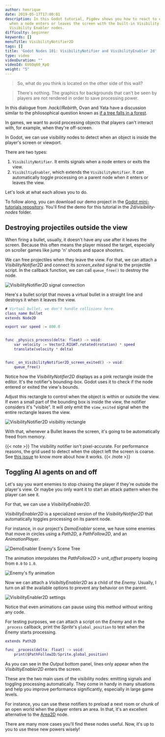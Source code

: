 ```yaml
---
author: henrique
date: 2019-05-17T17:00:01
description: In this Godot tutorial, Pigdev shows you how to react to easily detect
  when a node enters or leaves the screen with the built-in Visibility Notifier and
  Visibility Enabler nodes.
difficulty: beginner
keywords: []
menuTitle: VisibilityNotifier2D
tags: []
title: 'Godot Nodes 101: VisibilityNotifier and VisibilityEnabler 2d'
type: video
videoDuration: ""
videoId: 6V6Oq60_KpQ
weight: "5"
---
```


> So, what do you think is located on the other side of this wall?

> There's nothing. The graphics for backgrounds that can't be seen by players are not rendered in order to save processing power.

In this dialogue from _.hack//Rebirth_, Ovan and Yata have a discussion similar to the philosophical question known as [if a tree falls in a forest](https://en.wikipedia.org/wiki/If_a_tree_falls_in_a_forest).

In games, we want to avoid processing objects that players can't interact with, for example, when they're off-screen.

In Godot, we can use visibility nodes to detect when an object is inside the player's screen or viewport.

There are two types:

1. `VisibilityNotifier`. It emits signals when a node enters or exits the view.
1. `VisibiltiyEnabler`, which extends the `VisibilityNotifier`. It can automatically toggle processing on a parent node when it enters or leaves the view.

Let's look at what each allows you to do.

To follow along, you can download our demo project in the [Godot mini-tutorials repository](https://github.com/GDQuest/godot-mini-tuts-demos). You'll find the demo for this tutorial in the _2d/visibility-nodes_ folder.

## Destroying projectiles outside the view

When firing a bullet, usually, it doesn't have any use after it leaves the screen. Because this often means the player missed the target, especially on scroller games like jump 'n' shoots and space shooters.

We can free projectiles when they leave the view. For that, we can attach a _VisibilityNotifier2D_ and connect its _screen_exited_ signal to the projectile script. In the callback function, we can call `queue_free()` to destroy the node.

![VisibilityNotifier2D signal connection](01.visibility-notifier-signals.png)

Here's a bullet script that moves a virtual bullet in a straight line and destroys it when it leaves the view.

```gd
# Virtual bullet, we don't handle collisions here.
class_name Bullet
extends Node2D

export var speed := 800.0


func _physics_process(delta: float) -> void:
	var velocity := Vector2.RIGHT.rotated(rotation) * speed
	translate(velocity * delta)


func _on_VisibilityNotifier2D_screen_exited() -> void:
	queue_free()
```

Notice how the _VisibilityNotifier2D_ displays as a pink rectangle inside the editor. It's the notifier's bounding-box. Godot uses it to check if the node entered or exited the view's bounds.

Adjust this rectangle to control when the object is within or outside the view. If even a small part of the bounding box is inside the view, the notifier considers it's "visible". It will only emit the `view_exited` signal when the entire rectangle leaves the view.

![VisibilityNotifier2D visibiltiy rectangle](02.visibility-rectangle.png)

With that, whenever a Bullet leaves the screen, it's going to be automatically freed from memory.

{{< note >}}
The visibility notifier isn't pixel-accurate. For performance reasons, the grid used to detect when the object left the screen is coarse. See [this issue](https://github.com/godotengine/godot/issues/4803#issuecomment-225460236) to know more about how it works.
{{< /note >}}

## Toggling AI agents on and off

Let's say you want enemies to stop chasing the player if they're outside the player's view. Or maybe you only want it to start an attack pattern when the player can see it.

For that, we can use a _VisibilityEnabler2D_.

_VisibilityEnabler2D_ is a specialized version of the _VisibilityNotifier2D_ that automatically toggles processing on its parent node.

For instance, in our project's _DemoEnabler_ scene, we have some enemies that move in circles using a _Path2D_, a _PathFollow2D_, and an _AnimationPlayer_.

![DemoEnabler Enemy's Scene Tree](03.visibility-enabler-enemy.png)

The animation interpolates the _PathFollow2D > unit_offset_ property looping from `0.0` to `1.0`.

![Enemy's fly animation](04.enemy-animation.png)

Now we can attach a _VisibiltiyEnabler2D_ as a child of the _Enemy_. Usually, I turn on all the available options to prevent any behavior on the parent.

![VisibilityEnabler2D settings](05.visibiltiy-enabler-settings.png)

Notice that even animations can pause using this method without writing any code.

For testing purposes, we can attach a script on the _Enemy_ and in the `_process` callback, print the _Sprite_'s `global_position` to test when the _Enemy_ starts processing.

```gd
extends Path2D

func _process(delta: float) -> void:
	print($PathFollow2D/Sprite.global_position)
```

As you can see in the _Output_ bottom panel, lines only appear when the _VisibiltiyEnabler2D_ enters the screen.

These are the two main uses of the visibility nodes: emitting signals and toggling processing automatically. They come in handy in many situations and help you improve performance significantly, especially in large game levels.

For instance, you can use these notifiers to preload a next room or chunk of an open world when the player enters an area. In that, it's an excellent alternative to the [Area2D](/tutorial/godot/2d/area2d/) node.

There are many more cases you'll find these nodes useful. Now, it's up to you to use these new powers wisely!


